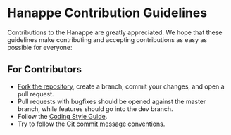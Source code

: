 # Hanappe Contribution Guidelines

Contributions to the Hanappe are greatly appreciated. We hope that these guidelines make contributing and accepting contributions as easy as possible for everyone:

## For Contributors

* [Fork the repository](https://github.com/makotok/Hanappe/fork), create a branch, commit your changes, and open a pull request.
* Pull requests with bugfixes should be opened against the master branch, while features should go into the dev branch.
* Follow the [Coding Style Guide](/docs/coding_style_guide.md).
* Try to follow the [Git commit message conventions](http://tbaggery.com/2008/04/19/a-note-about-git-commit-messages.html).

